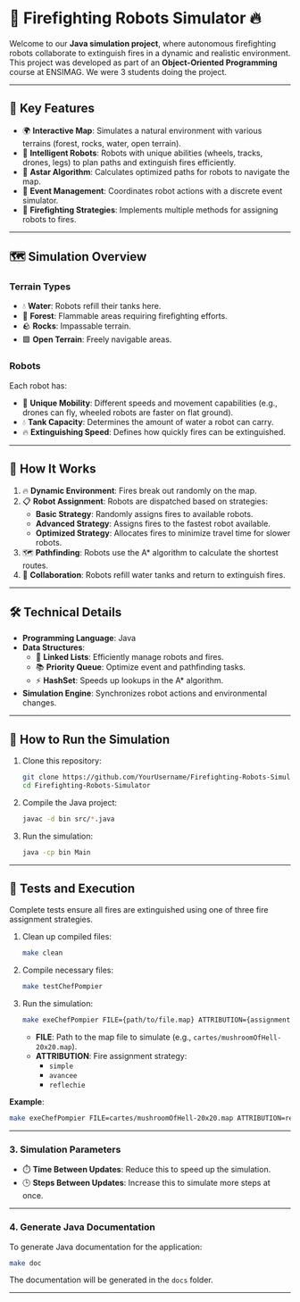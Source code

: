 # 🚒 Firefighting Robots Simulator 🔥

Welcome to our **Java simulation project**, where autonomous firefighting robots collaborate to extinguish fires in a dynamic and realistic environment. This project was developed as part of an **Object-Oriented Programming** course at ENSIMAG. We were 3 students doing the project.

---

## 🌟 Key Features
- 🌍 **Interactive Map**: Simulates a natural environment with various terrains (forest, rocks, water, open terrain).
- 🤖 **Intelligent Robots**: Robots with unique abilities (wheels, tracks, drones, legs) to plan paths and extinguish fires efficiently.
- 🔄 **Astar Algorithm**: Calculates optimized paths for robots to navigate the map.
- 🎯 **Event Management**: Coordinates robot actions with a discrete event simulator.
- 🚒 **Firefighting Strategies**: Implements multiple methods for assigning robots to fires.

---

## 🗺️ Simulation Overview
### Terrain Types
- 💧 **Water**: Robots refill their tanks here.
- 🌲 **Forest**: Flammable areas requiring firefighting efforts.
- 🪨 **Rocks**: Impassable terrain.
- 🟩 **Open Terrain**: Freely navigable areas.

### Robots
Each robot has:
- 🚀 **Unique Mobility**: Different speeds and movement capabilities (e.g., drones can fly, wheeled robots are faster on flat ground).
- 💧 **Tank Capacity**: Determines the amount of water a robot can carry.
- 🔥 **Extinguishing Speed**: Defines how quickly fires can be extinguished.

---

## 🚀 How It Works
1. 🔥 **Dynamic Environment**: Fires break out randomly on the map.
2. 📋 **Robot Assignment**: Robots are dispatched based on strategies:
   - **Basic Strategy**: Randomly assigns fires to available robots.
   - **Advanced Strategy**: Assigns fires to the fastest robot available.
   - **Optimized Strategy**: Allocates fires to minimize travel time for slower robots.
3. 🗺️ **Pathfinding**: Robots use the A* algorithm to calculate the shortest routes.
4. 🤝 **Collaboration**: Robots refill water tanks and return to extinguish fires.

---

## 🛠️ Technical Details
- **Programming Language**: Java
- **Data Structures**:
  - 📜 **Linked Lists**: Efficiently manage robots and fires.
  - 📚 **Priority Queue**: Optimize event and pathfinding tasks.
  - ⚡ **HashSet**: Speeds up lookups in the A* algorithm.
- **Simulation Engine**: Synchronizes robot actions and environmental changes.

---

## 📝 How to Run the Simulation
1. Clone this repository:
   ```bash
   git clone https://github.com/YourUsername/Firefighting-Robots-Simulator.git
   cd Firefighting-Robots-Simulator
   ```
2. Compile the Java project:
   ```bash
   javac -d bin src/*.java
   ```
3. Run the simulation:
   ```bash
   java -cp bin Main
   ```

---

## 🔬 Tests and Execution

Complete tests ensure all fires are extinguished using one of three fire assignment strategies.

1. Clean up compiled files:
   ```bash
   make clean
   ```
2. Compile necessary files:
   ```bash
   make testChefPompier
   ```
3. Run the simulation:
   ```bash
   make exeChefPompier FILE={path/to/file.map} ATTRIBUTION={assignment_type}
   ```
   - **FILE**: Path to the map file to simulate (e.g., `cartes/mushroomOfHell-20x20.map`).
   - **ATTRIBUTION**: Fire assignment strategy:
     - `simple`
     - `avancee`
     - `reflechie`

**Example**:
```bash
make exeChefPompier FILE=cartes/mushroomOfHell-20x20.map ATTRIBUTION=reflechie
```

---

### 3. Simulation Parameters
- ⏱️ **Time Between Updates**: Reduce this to speed up the simulation.
- 🕒 **Steps Between Updates**: Increase this to simulate more steps at once.

---

### 4. Generate Java Documentation
To generate Java documentation for the application:
```bash
make doc
```
The documentation will be generated in the `docs` folder.

---


